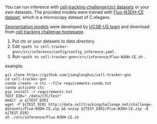 You can run inference with [cell-tracking-challenge(ctc) datasets](http://celltrackingchallenge.net/3d-datasets/) or your own datasets.
The provided models were trained with [Fluo-N3DH-CE dataset](http://data.celltrackingchallenge.net/challenge-datasets/Fluo-N3DH-CE.zip), which is a microscopy dataset of C.elegans.

[Segmentation models](http://celltrackingchallenge.net/participants/UCSB-US/#) were developed by [UCSB-US team](http://celltrackingchallenge.net/participants/UCSB-US/) and download from [cell tracking challenge homepage](http://celltrackingchallenge.net/latest-csb-results/).

1. Put ctc or your datasets to data directory.
1. Edit `<path to cell-tracker-gnn>/src/inference/config/config_inference.yaml` .
1. Run `<path to cell-tracker-gnn>/src/inference/Fluo-N3DH-CE.sh` .

example:
```
git clone https://github.com/jianglonghui/cell-tracker-gnn
cd cell-tracker-gnn
conda create -n ctc --file requirements-conda.txt
conda activate ctc
pip install -r requirements.txt
TEST_DIR="./data/CTC/Test"
mkdir -p ${TEST_DIR}
wget -P ${TEST_DIR} http://data.celltrackingchallenge.net/challenge-datasets/Fluo-N3DH-CE.zip && unzip ${TEST_DIR}/Fluo-N3DH-CE.zip -d ${TEST_DIR}
sh ./src/inference/Fluo-N3DH-CE.sh
```

